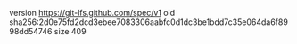 version https://git-lfs.github.com/spec/v1
oid sha256:2d0e75fd2dcd3ebee7083306aabfc0d1dc3be1bdd7c35e064da6f8998dd54746
size 409
